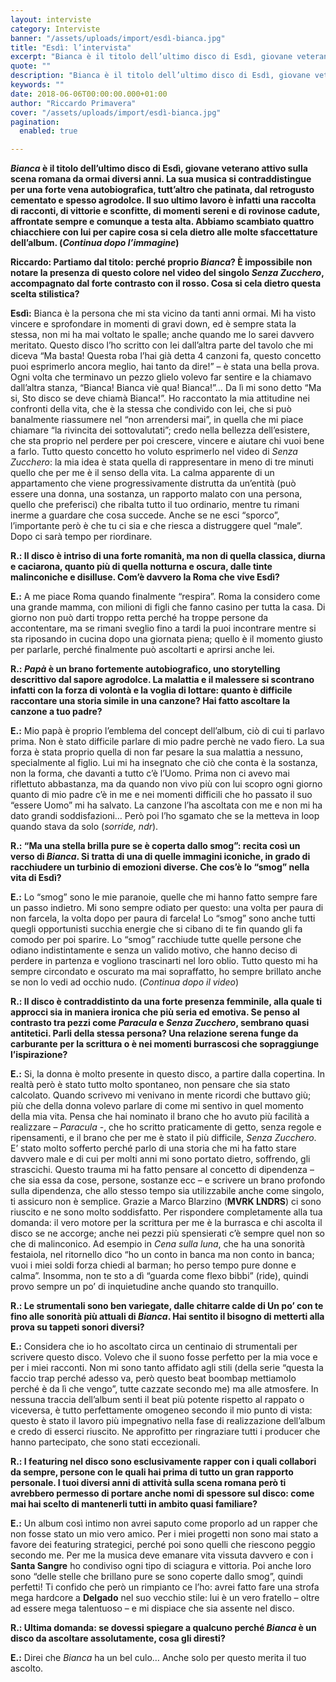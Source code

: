 ```yaml
---
layout: interviste
category: Interviste
banner: "/assets/uploads/import/esdì-bianca.jpg"
title: "Esdì: l’intervista"
excerpt: "Bianca è il titolo dell’ultimo disco di Esdì, giovane veterano attivo sulla scena romana da ormai diversi anni. La sua musica si contraddistingue per una forte vena autobiografica, tutt’altro che patinata, dal retrogusto cementato e spesso agrodolce. Il suo ultimo lavoro è infatti una raccolta di racconti, di vittorie e sconfitte, di momenti sereni e di rovinose…"
quote: ""
description: "Bianca è il titolo dell’ultimo disco di Esdì, giovane veterano attivo sulla scena romana da ormai diversi anni. La sua musica si contraddistingue per una forte vena autobiografica, tutt’altro che patinata, dal retrogusto cementato e spesso agrodolce. Il suo ultimo lavoro è infatti una raccolta di racconti, di vittorie e sconfitte, di momenti sereni e di rovinose…"
keywords: ""
date: 2018-06-06T00:00:00.000+01:00
author: "Riccardo Primavera"
cover: "/assets/uploads/import/esdì-bianca.jpg"
pagination:
  enabled: true

---
```


**_Bianca_ è il titolo dell’ultimo disco di Esdì, giovane veterano attivo sulla scena romana da ormai diversi anni. La sua musica si contraddistingue per una forte vena autobiografica, tutt’altro che patinata, dal retrogusto cementato e spesso agrodolce. Il suo ultimo lavoro è infatti una raccolta di racconti, di vittorie e sconfitte, di momenti sereni e di rovinose cadute, affrontate sempre e comunque a testa alta. Abbiamo scambiato quattro chiacchiere con lui per capire cosa si cela dietro alle molte sfaccettature dell’album. (_Continua dopo l’immagine_)**

**Riccardo: Partiamo dal titolo: perché proprio _Bianca_? È impossibile non notare la presenza di questo colore nel video del singolo _Senza Zucchero_, accompagnato dal forte contrasto con il rosso. Cosa si cela dietro questa scelta stilistica?**

**Esdì:** Bianca è la persona che mi sta vicino da tanti anni ormai. Mi ha visto vincere e sprofondare in momenti di gravi down, ed è sempre stata la stessa, non mi ha mai voltato le spalle; anche quando me lo sarei davvero meritato. Questo disco l’ho scritto con lei dall’altra parte del tavolo che mi diceva “Ma basta! Questa roba l’hai già detta 4 canzoni fa, questo concetto puoi esprimerlo ancora meglio, hai tanto da dire!” – è stata una bella prova. Ogni volta che terminavo un pezzo glielo volevo far sentire e la chiamavo dall’altra stanza, “Bianca! Bianca viè qua! Bianca!”… Da lì mi sono detto “Ma si, Sto disco se deve chiamà Bianca!”. Ho raccontato la mia attitudine nei confronti della vita, che è la stessa che condivido con lei, che si può banalmente riassumere nel “non arrendersi mai”, in quella che mi piace chiamare “la rivincita dei sottovalutati”; credo nella bellezza dell’esistere, che sta proprio nel perdere per poi crescere, vincere e aiutare chi vuoi bene a farlo. Tutto questo concetto ho voluto esprimerlo nel video di _Senza Zucchero_: la mia idea è stata quella di rappresentare in meno di tre minuti quello che per me è il senso della vita. La calma apparente di un appartamento che viene progressivamente distrutta da un’entità (può essere una donna, una sostanza, un rapporto malato con una persona, quello che preferisci) che ribalta tutto il tuo ordinario, mentre tu rimani inerme a guardare che cosa succede. Anche se ne esci “sporco”, l’importante però è che tu ci sia e che riesca a distruggere quel “male”. Dopo ci sarà tempo per riordinare.

**R.: Il disco è intriso di una forte romanità, ma non di quella classica, diurna e caciarona, quanto più di quella notturna e oscura, dalle tinte malinconiche e disilluse. Com’è davvero la Roma che vive Esdì?**

**E.:** A me piace Roma quando finalmente “respira”. Roma la considero come una grande mamma, con milioni di figli che fanno casino per tutta la casa. Di giorno non può darti troppo retta perché ha troppe persone da accontentare, ma se rimani sveglio fino a tardi la puoi incontrare mentre si sta riposando in cucina dopo una giornata piena; quello è il momento giusto per parlarle, perché finalmente può ascoltarti e aprirsi anche lei.

**R.: _Papà_ è un brano fortemente autobiografico, uno storytelling descrittivo dal sapore agrodolce. La malattia e il malessere si scontrano infatti con la forza di volontà e la voglia di lottare: quanto è difficile raccontare una storia simile in una canzone? Hai fatto ascoltare la canzone a tuo padre?**

**E.:** Mio papà è proprio l’emblema del concept dell’album, ciò di cui ti parlavo prima. Non è stato difficile parlare di mio padre perchè ne vado fiero. La sua forza è stata proprio quella di non far pesare la sua malattia a nessuno, specialmente al figlio. Lui mi ha insegnato che ciò che conta è la sostanza, non la forma, che davanti a tutto c’è l’Uomo. Prima non ci avevo mai riflettuto abbastanza, ma da quando non vivo più con lui scopro ogni giorno quanto di mio padre c’è in me e nei momenti difficili che ho passato il suo “essere Uomo” mi ha salvato. La canzone l’ha ascoltata con me e non mi ha dato grandi soddisfazioni… Però poi l’ho sgamato che se la metteva in loop quando stava da solo (_sorride, ndr_).

**R.: “Ma una stella brilla pure se è coperta dallo smog”: recita così un verso di _Bianca_. Si tratta di una di quelle immagini iconiche, in grado di racchiudere un turbinio di emozioni diverse. Che cos’è lo “smog” nella vita di Esdì?**

**E.:** Lo “smog” sono le mie paranoie, quelle che mi hanno fatto sempre fare un passo indietro. Mi sono sempre odiato per questo: una volta per paura di non farcela, la volta dopo per paura di farcela! Lo “smog” sono anche tutti quegli opportunisti succhia energie che si cibano di te fin quando gli fa comodo per poi sparire. Lo “smog” racchiude tutte quelle persone che odiano indistintamente e senza un valido motivo, che hanno deciso di perdere in partenza e vogliono trascinarti nel loro oblio. Tutto questo mi ha sempre circondato e oscurato ma mai sopraffatto, ho sempre brillato anche se non lo vedi ad occhio nudo. (_Continua dopo il video_)

**R.: Il disco è contraddistinto da una forte presenza femminile, alla quale ti approcci sia in maniera ironica che più seria ed emotiva. Se penso al contrasto tra pezzi come _Paracula_ e _Senza Zucchero_, sembrano quasi antitetici. Parli della stessa persona? Una relazione serena funge da carburante per la scrittura o è nei momenti burrascosi che sopraggiunge l’ispirazione?**

**E.:** Si, la donna è molto presente in questo disco, a partire dalla copertina. In realtà però è stato tutto molto spontaneo, non pensare che sia stato calcolato. Quando scrivevo mi venivano in mente ricordi che buttavo giù; più che della donna volevo parlare di come mi sentivo in quel momento della mia vita. Pensa che hai nominato il brano che ho avuto più facilità a realizzare – _Paracula_ \-, che ho scritto praticamente di getto, senza regole e ripensamenti, e il brano che per me è stato il più difficile, _Senza Zucchero_. E’ stato molto sofferto perché parlo di una storia che mi ha fatto stare davvero male e di cui per molti anni mi sono portato dietro, soffrendo, gli strascichi. Questo trauma mi ha fatto pensare al concetto di dipendenza – che sia essa da cose, persone, sostanze ecc – e scrivere un brano profondo sulla dipendenza, che allo stesso tempo sia utilizzabile anche come singolo, ti assicuro non è semplice. Grazie a Marco Blarzino (**MVRK LNDRS**) ci sono riuscito e ne sono molto soddisfatto. Per rispondere completamente alla tua domanda: il vero motore per la scrittura per me è la burrasca e chi ascolta il disco se ne accorge; anche nei pezzi più spensierati c’è sempre quel non so che di malinconico. Ad esempio in _Cena sulla luna_, che ha una sonorità festaiola, nel ritornello dico “ho un conto in banca ma non conto in banca; vuoi i miei soldi forza chiedi al barman; ho perso tempo pure donne e calma”. Insomma, non te sto a dì “guarda come flexo bibbi” (ride), quindi provo sempre un po’ di inquietudine anche quando sto tranquillo.

**R.: Le strumentali sono ben variegate, dalle chitarre calde di Un po’ con te fino alle sonorità più attuali di _Bianca_. Hai sentito il bisogno di metterti alla prova su tappeti sonori diversi?**

**E.:** Considera che io ho ascoltato circa un centinaio di strumentali per scrivere questo disco. Volevo che il suono fosse perfetto per la mia voce e per i miei racconti. Non mi sono tanto affidato agli stili (della serie “questa la faccio trap perché adesso va, però questo beat boombap mettiamolo perché è da lì che vengo”, tutte cazzate secondo me) ma alle atmosfere. In nessuna traccia dell’album senti il beat più potente rispetto al rappato o viceversa, è tutto perfettamente omogeneo secondo il mio punto di vista: questo è stato il lavoro più impegnativo nella fase di realizzazione dell’album e credo di esserci riuscito. Ne approfitto per ringraziare tutti i producer che hanno partecipato, che sono stati eccezionali.

**R.: I featuring nel disco sono esclusivamente rapper con i quali collabori da sempre, persone con le quali hai prima di tutto un gran rapporto personale. I tuoi diversi anni di attività sulla scena romana però ti avrebbero permesso di portare anche nomi di spessore sul disco: come mai hai scelto di mantenerli tutti in ambito quasi familiare?**

**E.:** Un album così intimo non avrei saputo come proporlo ad un rapper che non fosse stato un mio vero amico. Per i miei progetti non sono mai stato a favore dei featuring strategici, perché poi sono quelli che riescono peggio secondo me. Per me la musica deve emanare vita vissuta davvero e con i **Santa Sangre** ho condiviso ogni tipo di sciagura e vittoria. Poi anche loro sono “delle stelle che brillano pure se sono coperte dallo smog”, quindi perfetti! Ti confido che però un rimpianto ce l’ho: avrei fatto fare una strofa mega hardcore a **Delgado** nel suo vecchio stile: lui è un vero fratello – oltre ad essere mega talentuoso – e mi dispiace che sia assente nel disco.

**R.: Ultima domanda: se dovessi spiegare a qualcuno perché _Bianca_ è un disco da ascoltare assolutamente, cosa gli diresti?**

**E.:** Direi che _Bianca_ ha un bel culo… Anche solo per questo merita il tuo ascolto.